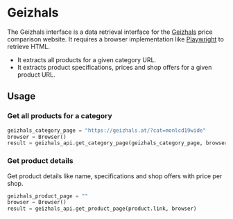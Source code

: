 # Geizhals

The Geizhals interface is a data retrieval interface for the [Geizhals](https://geizhals.de/) price comparison website.
It requires a browser implementation like [Playwright](https://playwright.dev/python/) to retrieve HTML.
- It extracts all products for a given category URL.
- It extracts product specifications, prices and shop offers for a given product URL.

## Usage

### Get all products for a category

```python
geizhals_category_page = "https://geizhals.at/?cat=monlcd19wide"
browser = Browser()
result = geizhals_api.get_category_page(geizhals_category_page, browser)
```

### Get product details 

Get product details like name, specifications and shop offers with price per shop.

```python
geizhals_product_page = ""
browser = Browser()
result = geizhals_api.get_product_page(product.link, browser)
```
